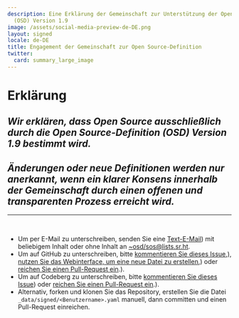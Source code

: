 ```yaml
---
description: Eine Erklärung der Gemeinschaft zur Unterstützung der Open Source-Definition
  (OSD) Version 1.9
image: /assets/social-media-preview-de-DE.png
layout: signed
locale: de-DE
title: Engagement der Gemeinschaft zur Open Source-Definition
twitter:
  card: summary_large_image
---
```

# **Erklärung**

## *Wir erklären, dass Open Source ausschließlich durch die Open Source-Definition (OSD) Version 1.9 bestimmt wird.*

## *Änderungen oder neue Definitionen werden nur anerkannt, wenn ein klarer Konsens innerhalb der Gemeinschaft durch einen offenen und transparenten Prozess erreicht wird.*

---
<br>

- Um per E-Mail zu unterschreiben, senden Sie eine [Text-E-Mail](https://useplaintext.email/)) mit beliebigem Inhalt oder ohne Inhalt an [~osd/sos@lists.sr.ht](mailto:~osd/sos@lists.sr.ht).
- Um auf GitHub zu unterschreiben, bitte [kommentieren Sie dieses Issue](https://github.com/OpenSourceDefinition/sos/issues/1),), [nutzen Sie das Webinterface, um eine neue Datei zu erstellen](https://github.com/OpenSourceDefinition/sos/new/main/_data/signed),) oder [reichen Sie einen Pull-Request ein](https://github.com/OpenSourceDefinition/sos/pulls).).
- Um auf Codeberg zu unterschreiben, bitte [kommentieren Sie dieses Issue](https://codeberg.org/osd/sos/issues/1)) oder [reichen Sie einen Pull-Request ein](https://codeberg.org/osd/sos/pulls).).
- Alternativ, forken und klonen Sie das Repository, erstellen Sie die Datei `_data/signed/<Benutzername>.yaml` manuell, dann committen und einen Pull-Request einreichen.